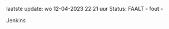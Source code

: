 laatste update: 
wo 12-04-2023 22:21   uur 
Status: FAALT - fout - 
<div class="service R">Jenkins</div>